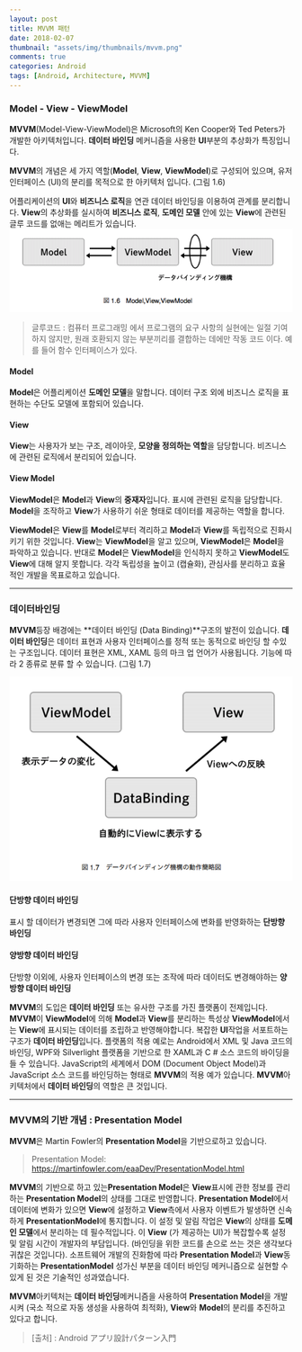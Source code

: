 ```yaml
---
layout: post
title: MVVM 패턴
date: 2018-02-07
thumbnail: "assets/img/thumbnails/mvvm.png"
comments: true  
categories: Android
tags: [Android, Architecture, MVVM]
---
```


### Model - View - ViewModel

**MVVM**(Model-View-ViewModel)은 Microsoft의 Ken Cooper와 Ted Peters가 개발한 아키텍처입니다.
**데이터 바인딩** 메커니즘을 사용한 **UI**부분의 추상화가 특징입니다.

**MVVM**의 개념은 세 가지 역할(**Model**, **View**, **ViewModel**)로 구성되어 있으며, 유저 인터페이스 (UI)의 분리를 목적으로 한 아키텍처 입니다. (그림 1.6)

어플리케이션의 **UI**와 **비즈니스 로직**을 연관 데이터 바인딩을 이용하여 관계를 분리합니다. 
**View**의 추상화를 실시하여 **비즈니스 로직**, **도메인 모델** 안에 있는 **View**에 관련된 글루 코드를 없애는 메리트가 있습니다.
![그림_1.6](/assets/img/architecture-pattern/image_1.6.png)

> 글루코드 : 컴퓨터 프로그래밍 에서 프로그램의 요구 사항의 실현에는 일절 기여하지 않지만, 원래 호환되지 않는 부분끼리를 결합하는 데에만 작동 코드 이다. 예를 들어 함수 인터페이스가 있다.



#### Model

**Model**은 어플리케이션 **도메인 모델**을 말합니다. 데이터 구조 외에 비즈니스 로직을 표현하는 수단도 모델에 포함되어 있습니다.

#### View

**View**는 사용자가 보는 구조, 레이아웃, **모양을 정의하는 역할**을 담당합니다. 비즈니스에 관련된 로직에서 분리되어 있습니다.

#### View Model

**ViewModel**은 **Model**과 **View**의 **중재자**입니다. 표시에 관련된 로직을 담당합니다.
**Model**을 조작하고 **View**가 사용하기 쉬운 형태로 데이터를 제공하는 역할을 합니다.



**ViewModel**은 **View**를 **Model**로부터 격리하고 **Model**과 **View**를 독립적으로 진화시키기 위한 것입니다. 
**View**는 **ViewModel**을 알고 있으며, **ViewModel**은 **Model**을 파악하고 있습니다. 
반대로 **Model**은 **ViewModel**을 인식하지 못하고 **ViewModel**도 **View**에 대해 알지 못합니다. 
각각 독립성을 높이고 (캡슐화), 관심사를 분리하고 효율적인 개발을 목표로하고 있습니다.

------

### 데이터바인딩

**MVVM**등장 배경에는 **데이터 바인딩 (Data Binding)**구조의 발전이 있습니다.
**데이터 바인딩**은 데이터 표현과 사용자 인터페이스를 정적 또는 동적으로 바인딩 할 수있는 구조입니다.
데이터 표현은 XML, XAML 등의 마크 업 언어가 사용됩니다. 기능에 따라 2 종류로 분류 할 수 있습니다. (그림 1.7)

![그림_1.7](/assets/img/architecture-pattern/image_1.7.png)



#### 단방향 데이터 바인딩

표시 할 데이터가 변경되면 그에 따라 사용자 인터페이스에 변화를 반영화하는 **단방향 바인딩**



#### 양방향 데이터 바인딩

단방향 이외에, 사용자 인터페이스의 변경 또는 조작에 따라 데이터도 변경해야하는 **양방향 데이터 바인딩**



**MVVM**의 도입은 **데이터 바인딩** 또는 유사한 구조를 가진 플랫폼이 전제입니다. 
**MVVM**이 **ViewModel**에 의해 **Model**과 **View**를 분리하는 특성상 
**ViewModel**에서는 **View**에 표시되는 데이터를 조립하고 반영해야합니다.
복잡한 **UI**작업을 서포트하는 구조가 **데이터 바인딩**입니다.
플랫폼의 적용 예로는 Android에서 XML 및 Java 코드의 바인딩, WPF와 Silverlight 플랫폼을 기반으로 한 XAML과 C # 소스 코드의 바이딩을 들 수 있습니다. JavaScript의 세계에서 DOM (Document Object Model)과 JavaScript 소스 코드를 바인딩하는 형태로 **MVVM**의 적용 예가 있습니다.
**MVVM**아키텍처에서 **데이터 바인딩**의 역할은 큰 것입니다.

------

### MVVM의 기반 개념 : Presentation Model

**MVVM**은 Martin Fowler의 **Presentation Model**을 기반으로하고 있습니다.			

> Presentation Model: https://martinfowler.com/eaaDev/PresentationModel.html

**MVVM**의 기반으로 하고 있는**Presentation Model**은 **View**표시에 관한 정보를 관리하는
**Presentation Model**의 상태를 그대로 반영합니다. 
**Presentation Model**에서 데이터에 변화가 있으면 **View**에 설정하고 **View**측에서 사용자 이벤트가 발생하면 신속하게 **PresentationModel**에 통지합니다.
이 설정 및 알림 작업은 **View**의 상태를 **도메인 모델**에서 분리하는 데 필수적입니다.
이 **View** (가 제공하는 UI)가 복잡할수록 설정 및 알림 시간이 개발자의 부담입니다.
(바인딩을 위한 코드를 손으로 쓰는 것은 생각보다 귀찮은 것입니다).
소프트웨어 개발의 진화함에 따라 **Presentation Model**과 **View**동기화하는 **PresentationModel** 성가신 부분을 데이터 바인딩 메커니즘으로 실현할 수있게 된 것은 기술적인 성과였습니다.

**MVVM**아키텍처는 **데이터 바인딩**메커니즘을 사용하여 **Presentation Model**을 개발시켜 (국소 적으로 자동 생성을 사용하여 최적화), **View**와 **Model**의 분리를 추진하고 있다고 합니다.

> [출처] : Android アプリ設計パターン入門 

